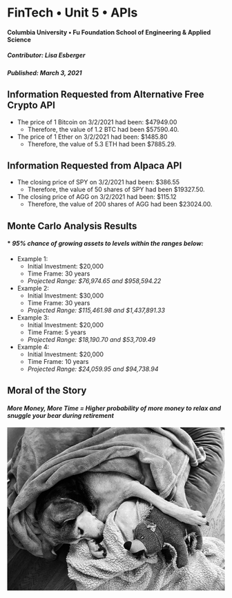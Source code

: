 # FinTech • Unit 5 • APIs
#### Columbia University • Fu Foundation School of Engineering & Applied Science
##### Contributor:  Lisa Esberger
##### Published:  March 3, 2021

## Information Requested from Alternative Free Crypto API
* The price of 1 Bitcoin on 3/2/2021 had been: $47949.00
   * Therefore, the value of 1.2 BTC had been $57590.40.
* The price of 1 Ether on 3/2/2021 had been: $1485.80
   * Therefore, the value of 5.3 ETH had been $7885.29.

## Information Requested from Alpaca API
* The closing price of SPY on 3/2/2021 had been: $386.55
   * Therefore, the value of 50 shares of SPY had been $19327.50.
* The closing price of AGG on 3/2/2021 had been: $115.12
   * Therefore, the value of 200 shares of AGG had been $23024.00.

## Monte Carlo Analysis Results
#### * *95% chance of growing assets to levels within the ranges below:*
* Example 1:
   * Initial Investment: $20,000
   * Time Frame: 30 years
   * *Projected Range: $76,974.65 and $958,594.22*  
* Example 2:
   * Initial Investment: $30,000
   * Time Frame: 30 years
   * *Projected Range: $115,461.98 and $1,437,891.33*
* Example 3:
   * Initial Investment: $20,000
   * Time Frame: 5 years
   * *Projected Range: $18,190.70 and $53,709.49*
* Example 4:
   * Initial Investment: $20,000
   * Time Frame: 10 years
   * *Projected Range: $24,059.95 and $94,738.94* 

## Moral of the Story
#### *More Money, More Time = Higher probability of more money to relax and snuggle your bear during retirement*
![Mona-Retired](https://github.com/1monalisa1/05-APIs/blob/6cd9699d3ef51de90cad55ed802c166d71bf0654/Mona-Retired.jpeg)
